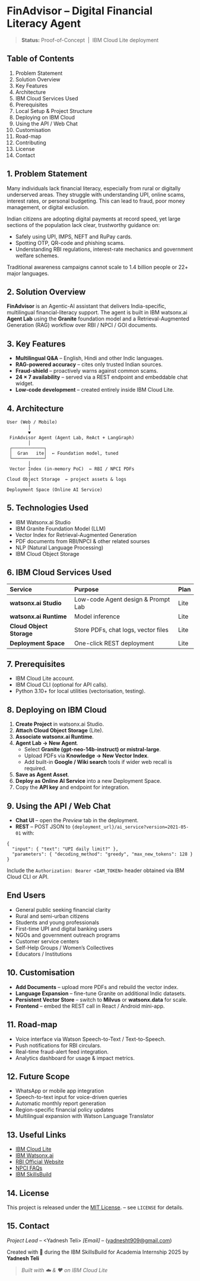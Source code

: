 # FinAdvisor – Digital Financial Literacy Agent

> **Status:** Proof-of-Concept  |  IBM Cloud Lite deployment

## Table of Contents

1. Problem Statement
2. Solution Overview
3. Key Features
4. Architecture
5. IBM Cloud Services Used
6. Prerequisites
7. Local Setup \& Project Structure
8. Deploying on IBM Cloud
9. Using the API / Web Chat
10. Customisation
11. Road-map
12. Contributing
13. License
14. Contact

## 1. Problem Statement

Many individuals lack financial literacy, especially from rural or digitally underserved areas. They struggle with understanding UPI, online scams, interest rates, or personal budgeting. This can lead to fraud, poor money management, or digital exclusion.

Indian citizens are adopting digital payments at record speed, yet large sections of the population lack clear, trustworthy guidance on:

* Safely using UPI, IMPS, NEFT and RuPay cards.
* Spotting OTP, QR-code and phishing scams.
* Understanding RBI regulations, interest-rate mechanics and government welfare schemes.

Traditional awareness campaigns cannot scale to 1.4 billion people or 22+ major languages.

## 2. Solution Overview

**FinAdvisor** is an Agentic-AI assistant that delivers India-specific, multilingual financial-literacy support.
The agent is built in IBM watsonx.ai **Agent Lab** using the **Granite** foundation model and a Retrieval-Augmented Generation (RAG) workflow over RBI / NPCI / GOI documents.

## 3. Key Features

* **Multilingual Q\&A** – English, Hindi and other Indic languages.
* **RAG-powered accuracy** – cites only trusted Indian sources.
* **Fraud-shield** – proactively warns against common scams.
* **24 × 7 availability** – served via a REST endpoint and embeddable chat widget.
* **Low-code development** – created entirely inside IBM Cloud Lite.


## 4. Architecture

```text
User (Web / Mobile)
        │
        ▼
 FinAdvisor Agent (Agent Lab, ReAct + LangGraph)
        │
 ┌────────────┐
 │  Gran   ite│  ← Foundation model, tuned
 └────────────┘
        │
 Vector Index (in-memory PoC)  ← RBI / NPCI PDFs
        │
Cloud Object Storage  ← project assets & logs
        │
Deployment Space (Online AI Service)
```

## 5. Technologies Used

- IBM Watsonx.ai Studio
- IBM Granite Foundation Model (LLM)
- Vector Index for Retrieval-Augmented Generation
- PDF documents from RBI/NPCI & other related sourses
- NLP (Natural Language Processing)
- IBM Cloud Object Storage


## 6. IBM Cloud Services Used

| Service | Purpose | Plan |
| :-- | :-- | :-- |
| **watsonx.ai Studio** | Low-code Agent design \& Prompt Lab | Lite |
| **watsonx.ai Runtime** | Model inference | Lite |
| **Cloud Object Storage** | Store PDFs, chat logs, vector files | Lite |
| **Deployment Space** | One-click REST deployment | Lite |

## 7. Prerequisites

* IBM Cloud Lite account.
* IBM Cloud CLI (optional for API calls).
* Python 3.10+ for local utilities (vectorisation, testing).

## 8. Deploying on IBM Cloud

1. **Create Project** in watsonx.ai Studio.
2. **Attach Cloud Object Storage** (Lite).
3. **Associate watsonx.ai Runtime**.
4. **Agent Lab → New Agent**.
    * Select **Granite (gpt-neo-14b-instruct) or mistral-large**.
    * Upload PDFs via **Knowledge → New Vector Index**.
    * Add built-in **Google / Wiki search** tools if wider web recall is required.
5. **Save as Agent Asset**.
6. **Deploy as Online AI Service** into a new Deployment Space.
7. Copy the **API key** and endpoint for integration.

## 9. Using the API / Web Chat

* **Chat UI** – open the *Preview* tab in the deployment.
* **REST** – POST JSON to `{deployment_url}/ai_service?version=2021-05-01` with:

```jsonc
{
  "input": { "text": "UPI daily limit?" },
  "parameters": { "decoding_method": "greedy", "max_new_tokens": 128 }
}
```

Include the `Authorization: Bearer <IAM_TOKEN>` header obtained via IBM Cloud CLI or API.

##  End Users

- General public seeking financial clarity  
- Rural and semi-urban citizens  
- Students and young professionals  
- First-time UPI and digital banking users  
- NGOs and government outreach programs  
- Customer service centers
- Self-Help Groups / Women’s Collectives
- Educators / Institutions

## 10. Customisation

* **Add Documents** – upload more PDFs and rebuild the vector index.
* **Language Expansion** – fine-tune Granite on additional Indic datasets.
* **Persistent Vector Store** – switch to **Milvus** or **watsonx.data** for scale.
* **Frontend** – embed the REST call in React / Android mini-app.


## 11. Road-map

* Voice interface via Watson Speech-to-Text / Text-to-Speech.
* Push notifications for RBI circulars.
* Real-time fraud-alert feed integration.
* Analytics dashboard for usage \& impact metrics.

## 12. Future Scope

- WhatsApp or mobile app integration  
- Speech-to-text input for voice-driven queries  
- Automatic monthly report generation  
- Region-specific financial policy updates  
- Multilingual expansion with Watson Language Translator

## 13. Useful Links

- [IBM Cloud Lite](https://cloud.ibm.com/registration)
- [IBM Watsonx.ai](https://www.ibm.com/products/watsonx-ai)
- [RBI Official Website](https://www.rbi.org.in)
- [NPCI FAQs](https://www.npci.org.in/what-we-do/upi/faqs)
- [IBM SkillsBuild](https://skillsbuild.org)

## 14. License

This project is released under the [MIT License](LICENSE). – see `LICENSE` for details.

## 15. Contact

*Project Lead* – \<Yadnesh Teli\>
*[Email]* – (yadnesht909@gmail.com)

Created with 💙 during the IBM SkillsBuild for Academia Internship 2025 by **Yadnesh Teli**
> *Built with ☁️ \& ♥ on IBM Cloud Lite*
